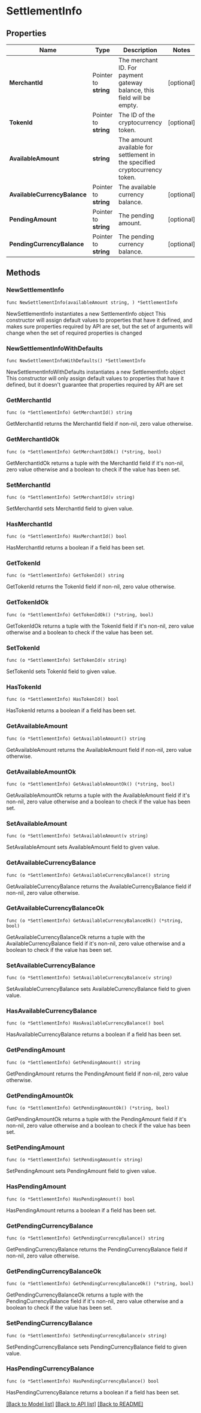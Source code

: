 # SettlementInfo

## Properties

Name | Type | Description | Notes
------------ | ------------- | ------------- | -------------
**MerchantId** | Pointer to **string** | The merchant ID. For payment gateway balance, this field will be empty. | [optional] 
**TokenId** | Pointer to **string** | The ID of the cryptocurrency token. | [optional] 
**AvailableAmount** | **string** | The amount available for settlement in the specified cryptocurrency token. | 
**AvailableCurrencyBalance** | Pointer to **string** | The available currency balance. | [optional] 
**PendingAmount** | Pointer to **string** | The pending amount. | [optional] 
**PendingCurrencyBalance** | Pointer to **string** | The pending currency balance. | [optional] 

## Methods

### NewSettlementInfo

`func NewSettlementInfo(availableAmount string, ) *SettlementInfo`

NewSettlementInfo instantiates a new SettlementInfo object
This constructor will assign default values to properties that have it defined,
and makes sure properties required by API are set, but the set of arguments
will change when the set of required properties is changed

### NewSettlementInfoWithDefaults

`func NewSettlementInfoWithDefaults() *SettlementInfo`

NewSettlementInfoWithDefaults instantiates a new SettlementInfo object
This constructor will only assign default values to properties that have it defined,
but it doesn't guarantee that properties required by API are set

### GetMerchantId

`func (o *SettlementInfo) GetMerchantId() string`

GetMerchantId returns the MerchantId field if non-nil, zero value otherwise.

### GetMerchantIdOk

`func (o *SettlementInfo) GetMerchantIdOk() (*string, bool)`

GetMerchantIdOk returns a tuple with the MerchantId field if it's non-nil, zero value otherwise
and a boolean to check if the value has been set.

### SetMerchantId

`func (o *SettlementInfo) SetMerchantId(v string)`

SetMerchantId sets MerchantId field to given value.

### HasMerchantId

`func (o *SettlementInfo) HasMerchantId() bool`

HasMerchantId returns a boolean if a field has been set.

### GetTokenId

`func (o *SettlementInfo) GetTokenId() string`

GetTokenId returns the TokenId field if non-nil, zero value otherwise.

### GetTokenIdOk

`func (o *SettlementInfo) GetTokenIdOk() (*string, bool)`

GetTokenIdOk returns a tuple with the TokenId field if it's non-nil, zero value otherwise
and a boolean to check if the value has been set.

### SetTokenId

`func (o *SettlementInfo) SetTokenId(v string)`

SetTokenId sets TokenId field to given value.

### HasTokenId

`func (o *SettlementInfo) HasTokenId() bool`

HasTokenId returns a boolean if a field has been set.

### GetAvailableAmount

`func (o *SettlementInfo) GetAvailableAmount() string`

GetAvailableAmount returns the AvailableAmount field if non-nil, zero value otherwise.

### GetAvailableAmountOk

`func (o *SettlementInfo) GetAvailableAmountOk() (*string, bool)`

GetAvailableAmountOk returns a tuple with the AvailableAmount field if it's non-nil, zero value otherwise
and a boolean to check if the value has been set.

### SetAvailableAmount

`func (o *SettlementInfo) SetAvailableAmount(v string)`

SetAvailableAmount sets AvailableAmount field to given value.


### GetAvailableCurrencyBalance

`func (o *SettlementInfo) GetAvailableCurrencyBalance() string`

GetAvailableCurrencyBalance returns the AvailableCurrencyBalance field if non-nil, zero value otherwise.

### GetAvailableCurrencyBalanceOk

`func (o *SettlementInfo) GetAvailableCurrencyBalanceOk() (*string, bool)`

GetAvailableCurrencyBalanceOk returns a tuple with the AvailableCurrencyBalance field if it's non-nil, zero value otherwise
and a boolean to check if the value has been set.

### SetAvailableCurrencyBalance

`func (o *SettlementInfo) SetAvailableCurrencyBalance(v string)`

SetAvailableCurrencyBalance sets AvailableCurrencyBalance field to given value.

### HasAvailableCurrencyBalance

`func (o *SettlementInfo) HasAvailableCurrencyBalance() bool`

HasAvailableCurrencyBalance returns a boolean if a field has been set.

### GetPendingAmount

`func (o *SettlementInfo) GetPendingAmount() string`

GetPendingAmount returns the PendingAmount field if non-nil, zero value otherwise.

### GetPendingAmountOk

`func (o *SettlementInfo) GetPendingAmountOk() (*string, bool)`

GetPendingAmountOk returns a tuple with the PendingAmount field if it's non-nil, zero value otherwise
and a boolean to check if the value has been set.

### SetPendingAmount

`func (o *SettlementInfo) SetPendingAmount(v string)`

SetPendingAmount sets PendingAmount field to given value.

### HasPendingAmount

`func (o *SettlementInfo) HasPendingAmount() bool`

HasPendingAmount returns a boolean if a field has been set.

### GetPendingCurrencyBalance

`func (o *SettlementInfo) GetPendingCurrencyBalance() string`

GetPendingCurrencyBalance returns the PendingCurrencyBalance field if non-nil, zero value otherwise.

### GetPendingCurrencyBalanceOk

`func (o *SettlementInfo) GetPendingCurrencyBalanceOk() (*string, bool)`

GetPendingCurrencyBalanceOk returns a tuple with the PendingCurrencyBalance field if it's non-nil, zero value otherwise
and a boolean to check if the value has been set.

### SetPendingCurrencyBalance

`func (o *SettlementInfo) SetPendingCurrencyBalance(v string)`

SetPendingCurrencyBalance sets PendingCurrencyBalance field to given value.

### HasPendingCurrencyBalance

`func (o *SettlementInfo) HasPendingCurrencyBalance() bool`

HasPendingCurrencyBalance returns a boolean if a field has been set.


[[Back to Model list]](../README.md#documentation-for-models) [[Back to API list]](../README.md#documentation-for-api-endpoints) [[Back to README]](../README.md)


